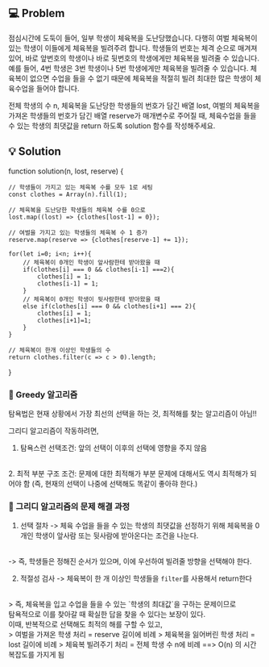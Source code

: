 ## 💻 Problem
점심시간에 도둑이 들어, 일부 학생이 체육복을 도난당했습니다. 다행히 여벌 체육복이 있는 학생이 이들에게 체육복을 빌려주려 합니다. 학생들의 번호는 체격 순으로 매겨져 있어, 바로 앞번호의 학생이나 바로 뒷번호의 학생에게만 체육복을 빌려줄 수 있습니다. 예를 들어, 4번 학생은 3번 학생이나 5번 학생에게만 체육복을 빌려줄 수 있습니다. 체육복이 없으면 수업을 들을 수 없기 때문에 체육복을 적절히 빌려 최대한 많은 학생이 체육수업을 들어야 합니다.

전체 학생의 수 n, 체육복을 도난당한 학생들의 번호가 담긴 배열 lost, 여벌의 체육복을 가져온 학생들의 번호가 담긴 배열 reserve가 매개변수로 주어질 때, 체육수업을 들을 수 있는 학생의 최댓값을 return 하도록 solution 함수를 작성해주세요.

## 💡 Solution

function solution(n, lost, reserve) {
    
    // 학생들이 가지고 있는 체육복 수를 모두 1로 세팅
    const clothes = Array(n).fill(1);
    
    // 체육복을 도난당한 학생들의 체육복 수를 0으로
    lost.map((lost) => {clothes[lost-1] = 0});
    
    // 여벌을 가지고 있는 학생들의 체육복 수 1 증가
    reserve.map(reserve => {clothes[reserve-1] += 1});

    for(let i=0; i<n; i++){
        // 체육복이 0개인 학생이 앞사람한테 받아왔을 때 
        if(clothes[i] === 0 && clothes[i-1] ===2){
            clothes[i] = 1;
            clothes[i-1] = 1;
        }
        // 체육복이 0개인 학생이 뒷사람한테 받아왔을 때 
        else if(clothes[i] === 0 && clothes[i+1] === 2){
            clothes[i] = 1;
            clothes[i+1]=1;
        }
    }
    
    // 체육복이 한개 이상인 학생들의 수
    return clothes.filter(c => c > 0).length;
}

###  💭 Greedy 알고리즘

탐욕법은 현재 상황에서 가장 최선의 선택을 하는 것, 최적해를 찾는 알고리즘이 아님!!

그리디 알고리즘이 작동하려면, <br/>
1. 탐욕스런 선택조건: 앞의 선택이 이후의 선택에 영향을 주지 않음 
<br/> 
2. 최적 부분 구조 조건: 문제에 대한 최적해가 부분 문제에 대해서도 역시 최적해가 되어야 함 (즉, 현재의 선택이 나중에 선택해도 똑같이 좋아햐 한다.)

</br>

### 💭 그리디 알고리즘의 문제 해결 과정

1. 선택 절차
-> 체육 수업을 들을 수 있는 학생의 최댓값을 선정하기 위해 체육복을 0개인 학생이 앞사람 또는 뒷사람에 받아온다는 조건을 나눈다.
<br/>
-> 즉, 학생들은 정해진 순서가 있으며, 이에 우선하여 빌려줄 방향을 선택해야 한다.

2. 적절성 검사
-> 체육복이 한 개 이상인 학생들을 `filter`를 사용해서 return한다

<br/>
> 즉, 체육복을 입고 수업을 들을 수 있는 `학생의 최대값`을 구하는 문제이므로 
<br/> 탐욕적으로 이를 찾아갈 때 확실한 답을 찾을 수 있다는 보장이 있다.
<br/>이때, 반복적으로 선택해도 최적의 해를 구할 수 있고, 

<br/>
> 여벌을 가져온 학생 처리 = reserve 길이에 비례
> 체육복을 잃어버린 학생 처리 = lost 길이에 비례
> 체육복 빌려주기 처리 = 전체 학생 수 n에 비례
==> O(n) 의 시간 복잡도를 가지게 됨 
